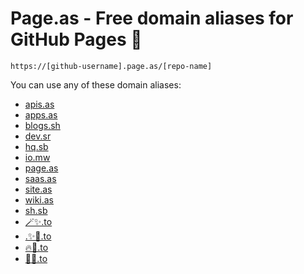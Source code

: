 # Page.as - Free domain aliases for GitHub Pages 🚀

```
https://[github-username].page.as/[repo-name]
```

You can use any of these domain aliases:
- [apis.as](https://apis.as)
- [apps.as](https://apps.as)
- [blogs.sh](https://blogs.sh)
- [dev.sr](https://dev.sr)
- [hq.sb](https://hq.sb)
- [io.mw](https://io.mw)
- [page.as](https://page.as)
- [saas.as](https://saas.as)
- [site.as](https://site.as)
- [wiki.as](https://wiki.as)
- [sh.sb](https://sh.sb)
- [🪄✨.to](https://🪄✨.to)
- [.✨🚀.to](https://.✨🚀.to)
- [🔥🚀.to](https://🔥🚀.to)
- [🦄🚀.to](https://🦄🚀.to)

